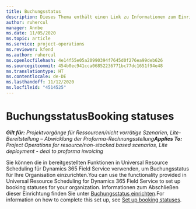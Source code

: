 ```yaml
---
title: Buchungsstatus
description: Dieses Thema enthält einen Link zu Informationen zum Einrichten der Buchungsstatus von Project Operations.
author: ruhercul
manager: Annbe
ms.date: 11/05/2020
ms.topic: article
ms.service: project-operations
ms.reviewer: kfend
ms.author: ruhercul
ms.openlocfilehash: 4e14f55e05a20990394f7645d0f276ea99deb626
ms.sourcegitcommit: 454b0ec941cca06852236771bc77dc1651f94e48
ms.translationtype: HT
ms.contentlocale: de-DE
ms.lasthandoff: 11/12/2020
ms.locfileid: "4514525"
---
```

# <a name="booking-statuses"></a><span data-ttu-id="692da-103">Buchungsstatus</span><span class="sxs-lookup"><span data-stu-id="692da-103">Booking statuses</span></span>

<span data-ttu-id="692da-104">_**Gilt für:** Projektvorgänge für Ressourcen/nicht vorrätige Szenarien, Lite-Bereitstellung – Abwicklung der Proforma-Rechnungsstellung_</span><span class="sxs-lookup"><span data-stu-id="692da-104">_**Applies To:** Project Operations for resource/non-stocked based scenarios, Lite deployment - deal to proforma invoicing_</span></span>

<span data-ttu-id="692da-105">Sie können die in bereitgestellten Funktionen in Universal Resource Scheduling für Dynamics 365 Field Service verwenden, um Buchungsstatus für Ihre Organisation einzurichten.</span><span class="sxs-lookup"><span data-stu-id="692da-105">You can use the functionality provided in Universal Resource Scheduling for Dynamics 365 Field Service to set up booking statuses for your organization.</span></span> <span data-ttu-id="692da-106">Informationen zum Abschließen dieser Einrichtung finden Sie unter [Buchungsstatus einrichten](https://docs.microsoft.com/dynamics365/field-service/set-up-booking-statuses).</span><span class="sxs-lookup"><span data-stu-id="692da-106">For information on how to complete this set up, see [Set up booking statuses](https://docs.microsoft.com/dynamics365/field-service/set-up-booking-statuses).</span></span>
